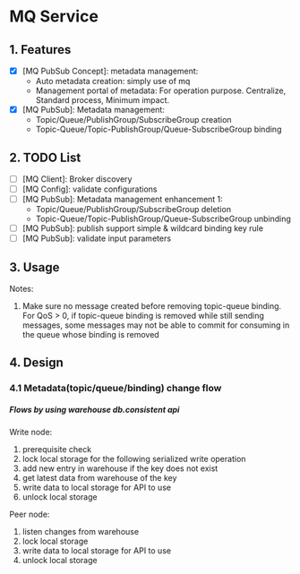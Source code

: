 # MQ Service

## 1. Features

* [x] [MQ PubSub Concept]: metadata management:
    * Auto metadata creation: simply use of mq
    * Management portal of metadata: For operation purpose. Centralize, Standard process, Minimum impact.
* [x] [MQ PubSub]: Metadata management:
    * Topic/Queue/PublishGroup/SubscribeGroup creation
    * Topic-Queue/Topic-PublishGroup/Queue-SubscribeGroup binding

## 2. TODO List

* [ ] [MQ Client]: Broker discovery
* [ ] [MQ Config]: validate configurations
* [ ] [MQ PubSub]: Metadata management enhancement 1:
    * Topic/Queue/PublishGroup/SubscribeGroup deletion
    * Topic-Queue/Topic-PublishGroup/Queue-SubscribeGroup unbinding
* [ ] [MQ PubSub]: publish support simple & wildcard binding key rule
* [ ] [MQ PubSub]: validate input parameters

## 3. Usage

Notes:

1. Make sure no message created before removing topic-queue binding. For QoS > 0, if topic-queue binding is removed
   while still sending messages, some messages may not be able to commit for consuming in the queue whose binding is
   removed

## 4. Design

### 4.1 Metadata(topic/queue/binding) change flow

##### Flows by using warehouse db.consistent api

Write node:

1. prerequisite check
2. lock local storage for the following serialized write operation
3. add new entry in warehouse if the key does not exist
4. get latest data from warehouse of the key
5. write data to local storage for API to use
6. unlock local storage

Peer node:

1. listen changes from warehouse
2. lock local storage
3. write data to local storage for API to use
4. unlock local storage
